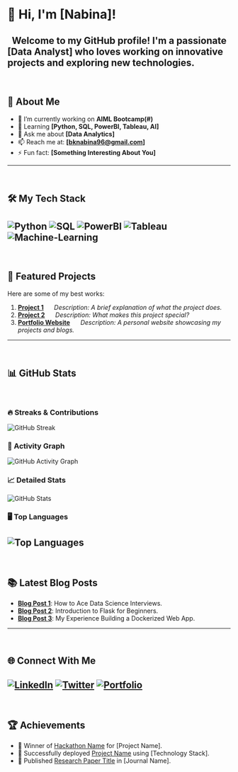 
# 👋 Hi, I'm [Nabina]!
 
Welcome to my GitHub profile! I'm a passionate [Data Analyst] who loves working on innovative projects and exploring new technologies.
 
---
 
## 🌟 About Me
- 🔭 I’m currently working on **AIML Bootcamp(#)**
- 🌱 Learning **[Python, SQL, PowerBI, Tableau, AI]**
- 💬 Ask me about **[Data Analytics]**
- 📫 Reach me at: **[bknabina96@gmail.com]**
- ⚡ Fun fact: **[Something Interesting About You]**
 
---
 
## 🛠️ My Tech Stack
![Python](https://img.shields.io/badge/Python-3.9-blue)
![SQL](https://img.shields.io/badge/SQL-yellow)
![PowerBI](https://img.shields.io/badge/PowerBI-blue)
![Tableau](https://img.shields.io/badge/Tableau-lightblue)
![Machine-Learning](https://img.shields.io/badge/Machine-Learning-orange)
 
---
 
## 🚀 Featured Projects
Here are some of my best works:
1. [**Project 1**](https://github.com/YourUsername/YourRepo)  
   _Description: A brief explanation of what the project does._
 
2. [**Project 2**](https://github.com/YourUsername/YourRepo)  
   _Description: What makes this project special?_
 
3. [**Portfolio Website**](https://github.com/YourUsername/Portfolio)  
   _Description: A personal website showcasing my projects and blogs._
 
---
 
## 📊 GitHub Stats
 
### 🔥 Streaks & Contributions
![GitHub Streak](https://github-readme-streak-stats.herokuapp.com/?user=YourUsername&theme=dark)
 
### 🌟 Activity Graph
![GitHub Activity Graph](https://github-readme-activity-graph.cyclic.app/graph?username=YourUsername&theme=dracula)
 
### 📈 Detailed Stats
![GitHub Stats](https://github-readme-stats.vercel.app/api?username=YourUsername&show_icons=true&theme=radical)
 
### 🖥️ Top Languages
![Top Languages](https://github-readme-stats.vercel.app/api/top-langs/?username=codehog96&layout=compact&theme=radical)
 
---
 
## 📚 Latest Blog Posts
- [**Blog Post 1**](#): How to Ace Data Science Interviews.
- [**Blog Post 2**](#): Introduction to Flask for Beginners.
- [**Blog Post 3**](#): My Experience Building a Dockerized Web App.
 
---
 
## 🌐 Connect With Me
[![LinkedIn](https://img.shields.io/badge/LinkedIn-YourName-blue?logo=linkedin)](https://linkedin.com/in/YourProfile)
[![Twitter](https://img.shields.io/badge/Twitter-YourHandle-blue?logo=twitter)](https://twitter.com/YourHandle)
[![Portfolio](https://img.shields.io/badge/Portfolio-YourWebsite-lightblue)](https://YourWebsite.com)
 
---
 
## 🏆 Achievements
- 🏅 Winner of [Hackathon Name](#) for [Project Name].
- 🚀 Successfully deployed [Project Name](#) using [Technology Stack].
- 📜 Published [Research Paper Title](#) in [Journal Name].
 
